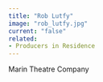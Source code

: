 ```yaml
---
title: "Rob Lutfy"
image: "rob_lutfy.jpg"
current: "false"
related:
- Producers in Residence
---
```


Marin Theatre Company

